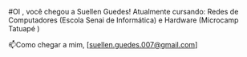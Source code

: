 #OI , você chegou a Suellen Guedes!
Atualmente cursando: Redes de Computadores (Escola Senai de Informática) e Hardware (Microcamp Tatuapé )

📫Como chegar a mim, [suellen.guedes.007@gmail.com] 









